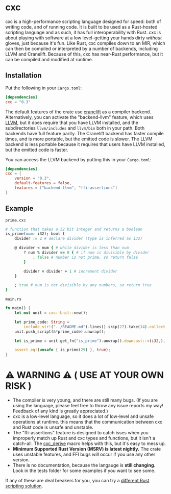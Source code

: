 # cxc
cxc is a high-performance scripting language designed for speed: both of writing code, and of running code. It is built to be used as a Rust-hosted scripting language and as such, it has full interoperability with Rust. cxc is about playing with software at a low level–getting your hands dirty *without* gloves, just because it's fun. Like Rust, cxc compiles down to an MIR, which can then be compiled or interpreted by a number of backends, including LLVM and Cranelift. Because of this, cxc has near-Rust performance, but it can be compiled and modified at runtime.

## Installation
Put the following in your `Cargo.toml`:
```toml
[dependencies]
cxc = "0.3"
```

The default features of the crate use [cranelift](https://cranelift.dev/) as a compiler backend. Alternatively, you can activate the "backend-llvm" feature, which uses [LLVM](https://llvm.org/), but it does require that you have LLVM installed, and the subdirectories `llvm/includes` and `llvm/bin` both in your path. Both backends have full feature parity. The Cranelift backend has faster compile times, and is more portable, but the emitted code is slower. The LLVM backend is less portable because it requires that users have LLVM installed, but the emitted code is faster.

You can access the LLVM backend by putting this in your `Cargo.toml`:
```toml
[dependencies]
cxc = {
    version = "0.3",
    default-features = false, 
    features = ["backend-llvm", "ffi-assertions"]
}
```

## Example


`prime.cxc`
```ruby
# function that takes a 32 bit integer and returns a boolean
is_prime(num: i32); bool {
    divider := 2 # declare divider (type is inferred as i32)

    @ divider < num { # while divider is less than num
        ? num % divider == 0 { # if num is divisible by divider
            ; false # number is not prime, so return false
        }

        divider = divider + 1 # increment divider
    }

    ; true # num is not divisible by any numbers, so return true
}
```

`main.rs`
```rust
fn main() {
    let mut unit = cxc::Unit::new();

    let prime_code: String = 
        include_str!("../README.md").lines().skip(27).take(14).collect::<Vec<_>>().join("\n");
    unit.push_script(&*prime_code).unwrap();

    let is_prime = unit.get_fn("is_prime").unwrap().downcast::<(i32,), bool>();

    assert_eq!(unsafe { is_prime(29) }, true);
}
```

# ⚠️ WARNING ⚠️  ( USE AT YOUR OWN RISK )
* The compiler is very young, and there are still many bugs. (If you are using the language, please feel free to throw any issue reports my way! Feedback of any kind is greatly appreciated.)
* cxc is a low-level language, so it does a lot of low-level and unsafe operations at runtime. this means that the communication between cxc and Rust code is unsafe and unstable.
* The "ffi-assertions" feature is designed to catch isses when you improperly match up Rust and cxc types and functions, but it isn't a catch-all. The [cxc_derive](https://github.com/amjoshuamichael/cxc_derive) macro helps with this, but it's easy to mess up.
* **Minimum Supported Rust Version (MSRV) is latest nightly.** The crate uses unstable features, and FFI bugs *will* occur if you use any other version. 
* There is no documentation, because the langauge is **still changing**. Look in the tests folder for some examples if you want to see some.

If any of these are deal breakers for you, you can try a [different Rust scripting solution](https://arewegameyet.rs/ecosystem/scripting/).

